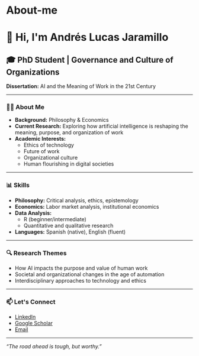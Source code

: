 # About-me
# 👋 Hi, I'm Andrés Lucas Jaramillo

## 🎓 PhD Student | Governance and Culture of Organizations  
**Dissertation:** AI and the Meaning of Work in the 21st Century

---

### 🧑‍🎓 About Me

- **Background:** Philosophy & Economics  
- **Current Research:** Exploring how artificial intelligence is reshaping the meaning, purpose, and organization of work  
- **Academic Interests:**  
  - Ethics of technology  
  - Future of work  
  - Organizational culture  
  - Human flourishing in digital societies

---

### 📊 Skills

- **Philosophy:** Critical analysis, ethics, epistemology
- **Economics:** Labor market analysis, institutional economics
- **Data Analysis:**  
  - R (beginner/intermediate)  
  - Quantitative and qualitative research
- **Languages:** Spanish (native), English (fluent)

---

### 🔍 Research Themes

- How AI impacts the purpose and value of human work
- Societal and organizational changes in the age of automation
- Interdisciplinary approaches to technology and ethics

---

### 📫 Let's Connect

- [LinkedIn](https://www.linkedin.com/in/andreslucasjaramillo)  
- [Google Scholar](#) <!-- Add your profile link if available -->
- [Email](mailto:your.email@domain.com)

---

*“The road ahead is tough, but worthy.”*
